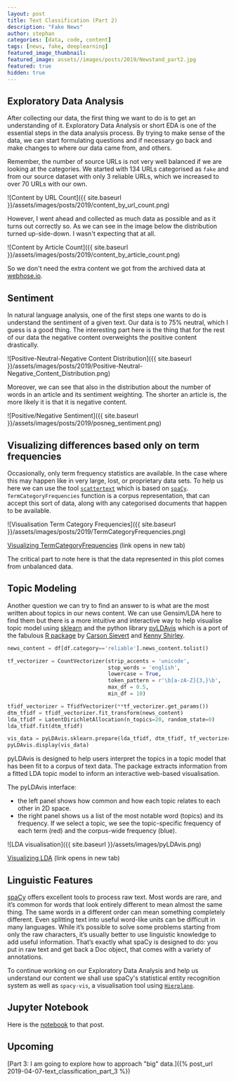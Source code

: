 ```yaml
---
layout: post
title: Text Classification (Part 2)
description: "Fake News"
author: stephan
categories: [data, code, content]
tags: [news, fake, deeplearning]
featured_image_thumbnail:
featured_image: assets//images/posts/2019/Newstand_part2.jpg
featured: true
hidden: true
---
```


## Exploratory Data Analysis

After collecting our data, the first thing we want to do is to get an understanding of it. Exploratory Data Analysis or short EDA is one of the essential steps in the data analysis process. By trying to make sense of the data, we can start formulating questions and if necessary go back and make changes to where our data came from, and others.

Remember, the number of source URLs is not very well balanced if we are looking at the categories. We started with 134 URLs categorised as `fake` and from our source dataset with only 3 reliable URLs, which we increased to over 70 URLs with our own.

![Content by URL Count]({{ site.baseurl }}/assets/images/posts/2019/content_by_url_count.png)

However, I went ahead and collected as much data as possible and as it turns out correctly so. As we can see in the image below the distribution turned up-side-down. I wasn't expecting that at all.

![Content by Article Count]({{ site.baseurl }}/assets/images/posts/2019/content_by_article_count.png)

So we don't need the extra content we got from the archived data at [webhose.io](https://webhose.io/).

## Sentiment

In natural language analysis, one of the first steps one wants to do is understand the sentiment of a given text. Our data is to 75% neutral, which I guess is a good thing. The interesting part here is the thing that for the rest of our data the negative content overweights the positive content drastically.

![Positive-Neutral-Negative Content Distribution]({{ site.baseurl }}/assets/images/posts/2019/Positive-Neutral-Negative_Content_Distribution.png)

Moreover, we can see that also in the distribution about the number of words in an article and its sentiment weighting. The shorter an article is, the more likely it is that it is negative content.

![Positive/Negative Sentiment]({{ site.baseurl }}/assets/images/posts/2019/posneg_sentiment.png)

## Visualizing differences based only on term frequencies

Occasionally, only term frequency statistics are available. In the case where this may happen like in very large, lost, or proprietary data sets. To help us here we can use the tool [`scattertext`](https://github.com/JasonKessler/scattertext) which is based on [`spaCy`](https://spacy.io/). `TermCategoryFrequencies` function is a corpus representation, that can accept this sort of data, along with any categorised documents that happen to be available.

![Visualisation Term Category Frequencies]({{ site.baseurl }}/assets/images/posts/2019/TermCategoryFrequencies.png)

<a href="https://stephanosterburg.github.io/data/reliable_vs_unreliable.html" target="_blank">Visualizing TermCategoryFrequencies</a> (link opens in new tab)

The critical part to note here is that the data represented in this plot comes from unbalanced data.

## Topic Modeling

Another question we can try to find an answer to is what are the most written about topics in our news content. We can use Gensim/LDA here to find them but there is a more intuitive and interactive way to help visualise topic model using [sklearn](https://scikit-learn.org/stable/index.html) and the python library [pyLDAvis](https://pyldavis.readthedocs.io/en/latest/) which is a port of the fabulous [R package](https://github.com/cpsievert/LDAvis) by [Carson Sievert](https://cpsievert.me/) and [Kenny Shirley](http://www.kennyshirley.com/).

```python
news_content = df[df.category=='reliable'].news_content.tolist()

tf_vectorizer = CountVectorizer(strip_accents = 'unicode',
                                stop_words = 'english',
                                lowercase = True,
                                token_pattern = r'\b[a-zA-Z]{3,}\b',
                                max_df = 0.5,
                                min_df = 10)

tfidf_vectorizer = TfidfVectorizer(**tf_vectorizer.get_params())
dtm_tfidf = tfidf_vectorizer.fit_transform(news_content)
lda_tfidf = LatentDirichletAllocation(n_topics=20, random_state=0)
lda_tfidf.fit(dtm_tfidf)

vis_data = pyLDAvis.sklearn.prepare(lda_tfidf, dtm_tfidf, tf_vectorizer)
pyLDAvis.display(vis_data)
```

pyLDAvis is designed to help users interpret the topics in a topic model that has been fit to a corpus of text data. The package extracts information from a fitted LDA topic model to inform an interactive web-based visualisation.

The pyLDAvis interface:

+ the left panel shows how common and how each topic relates to each other in 2D space.
+ the right panel shows us a list of the most notable word (topics) and its frequency. If we select a topic, we see the topic-specific frequency of each term (red) and the corpus-wide frequency (blue).

<!-- <a href="http://example.com/" target="_blank">Hello, world!</a> -->

![LDA visualisation]({{ site.baseurl }}/assets/images/pyLDAvis.png)

<a href="https://stephanosterburg.github.io/data/LDAvis_ReliableNews.html" target="_blank">Visualizing LDA</a> (link opens in new tab)

## Linguistic Features

[spaCy](https://spacy.io/) offers excellent tools to process raw text. Most words are rare, and it’s common for words that look entirely different to mean almost the same thing. The same words in a different order can mean something completely different. Even splitting text into useful word-like units can be difficult in many languages. While it’s possible to solve some problems starting from only the raw characters, it’s usually better to use linguistic knowledge to add useful information. That’s exactly what spaCy is designed to do: you put in raw text and get back a Doc object, that comes with a variety of annotations.

To continue working on our Exploratory Data Analysis and help us understand our content we shall use spaCy's statistical entity recognition system as well as `spacy-vis`, a visualisation tool using [`Hierplane`](https://allenai.github.io/hierplane/).


## Jupyter Notebook

Here is the [notebook](https://github.com/osterburg/dsc-5-capstone-project-online-ds-ft-100118/blob/master/02_data_collection.ipynb) to that post.


## Upcoming

[Part 3: I am going to explore how to approach "big" data.]({% post_url 2019-04-07-text_classification_part_3 %})
